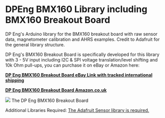 # DPEng BMX160 Library including BMX160 Breakout Board
DP Eng's Arduino library for the BMX160 breakout board with raw sensor data, magnetometer calibration and AHRS examples. Credit to Adafruit for the general library structure.

DP Eng's BMX160 Breakout Board is specifically developed for this library with 3 - 5V input including I2C & SPI voltage translation/level shifting and 10k Ohm pull-ups, you can purchase it on eBay or Amazon here:

<b><a href="https://www.ebay.co.uk/itm/323835783928">DP Eng BMX160 Breakout Board eBay Link with tracked international shipping</a></b>

<b><a href="https://www.amazon.co.uk/DP-Eng-BMX160-Breakout-Board/dp/B07TDXV5DP">DP Eng BMX160 Breakout Board Amazon.co.uk</a></b>

<img src="https://i.ebayimg.com/images/g/Ez0AAOSw~PBdBhe3/s-l1600.jpg" />
The DP Eng BMX160 Breakout Board

Additional Libraries Required: 
<a href="https://github.com/adafruit/Adafruit_Sensor">The Adafruit Sensor library is required.</a>
